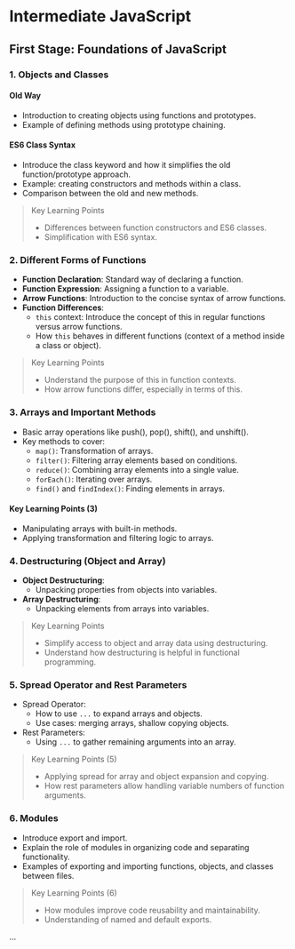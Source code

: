# Intermediate JavaScript

## First Stage: Foundations of JavaScript

### 1. Objects and Classes

#### Old Way

- Introduction to creating objects using functions and prototypes.
- Example of defining methods using prototype chaining.

#### ES6 Class Syntax

- Introduce the class keyword and how it simplifies the old function/prototype approach.
- Example: creating constructors and methods within a class.
- Comparison between the old and new methods.

> Key Learning Points
>
> - Differences between function constructors and ES6 classes.
> - Simplification with ES6 syntax.

### 2. Different Forms of Functions

- **Function Declaration**: Standard way of declaring a function.
- **Function Expression**: Assigning a function to a variable.
- **Arrow Functions**: Introduction to the concise syntax of arrow functions.
- **Function Differences**:
  - `this` context: Introduce the concept of this in regular functions versus arrow functions.
  - How `this` behaves in different functions (context of a method inside a class or object).

> Key Learning Points
>
> - Understand the purpose of this in function contexts.
> - How arrow functions differ, especially in terms of this.

### 3. Arrays and Important Methods

- Basic array operations like push(), pop(), shift(), and unshift().
- Key methods to cover:
  - `map()`: Transformation of arrays.
  - `filter()`: Filtering array elements based on conditions.
  - `reduce()`: Combining array elements into a single value.
  - `forEach()`: Iterating over arrays.
  - `find()` and `findIndex()`: Finding elements in arrays.

#### Key Learning Points (3)

- Manipulating arrays with built-in methods.
- Applying transformation and filtering logic to arrays.

### 4. Destructuring (Object and Array)

- **Object Destructuring**:
  - Unpacking properties from objects into variables.
- **Array Destructuring**:
  - Unpacking elements from arrays into variables.

> Key Learning Points
>
> - Simplify access to object and array data using destructuring.
> - Understand how destructuring is helpful in functional programming.

### 5. Spread Operator and Rest Parameters

- Spread Operator:
  - How to use `...` to expand arrays and objects.
  - Use cases: merging arrays, shallow copying objects.
- Rest Parameters:
  - Using `...` to gather remaining arguments into an array.

> Key Learning Points (5)
>
> - Applying spread for array and object expansion and copying.
> - How rest parameters allow handling variable numbers of function arguments.

### 6. Modules

- Introduce export and import.
- Explain the role of modules in organizing code and separating functionality.
- Examples of exporting and importing functions, objects, and classes between files.

> Key Learning Points (6)
>
> - How modules improve code reusability and maintainability.
> - Understanding of named and default exports.

...
